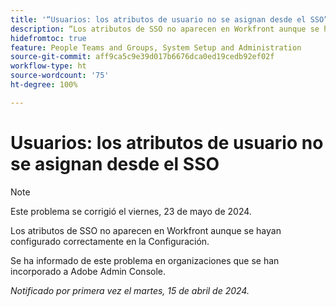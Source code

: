 ```yaml
---
title: '“Usuarios: los atributos de usuario no se asignan desde el SSO”'
description: “Los atributos de SSO no aparecen en Workfront aunque se hayan configurado correctamente en la Configuración”.
hidefromtoc: true
feature: People Teams and Groups, System Setup and Administration
source-git-commit: aff9ca5c9e39d017b6676dca0ed19cedb92ef02f
workflow-type: ht
source-wordcount: '75'
ht-degree: 100%

---
```



# Usuarios: los atributos de usuario no se asignan desde el SSO

>[!NOTE]
>
>Este problema se corrigió el viernes, 23 de mayo de 2024.

Los atributos de SSO no aparecen en Workfront aunque se hayan configurado correctamente en la Configuración.

Se ha informado de este problema en organizaciones que se han incorporado a Adobe Admin Console.

_Notificado por primera vez el martes, 15 de abril de 2024._
